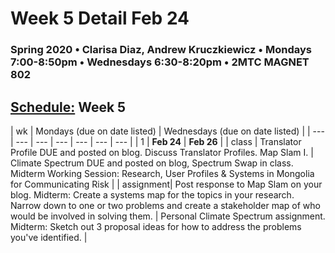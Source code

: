 # Week 5 Detail Feb 24

### Spring 2020 • Clarisa Diaz, Andrew Kruczkiewicz • Mondays 7:00-8:50pm • Wednesdays 6:30-8:20pm • 2MTC MAGNET 802

## [Schedule:](./) Week 5

| wk | Mondays \(due on date listed\) | Wednesdays \(due on date listed\) |
| --- | --- | --- | --- | --- | --- | --- |
| 1 | **Feb 24** | **Feb 26** |
| class | Translator Profile DUE and posted on blog. Discuss Translator Profiles. Map Slam I.  |  Climate Spectrum DUE and posted on blog, Spectrum Swap in class. Midterm Working Session: Research, User Profiles & Systems in Mongolia for Communicating Risk |
| assignment| Post response to Map Slam on your blog.  Midterm: Create a systems map for the topics in your research. Narrow down to one or two problems and create a stakeholder map of who would be involved in solving them.  | Personal Climate Spectrum assignment. Midterm: Sketch out 3 proposal ideas for how to address the problems you've identified.   |
